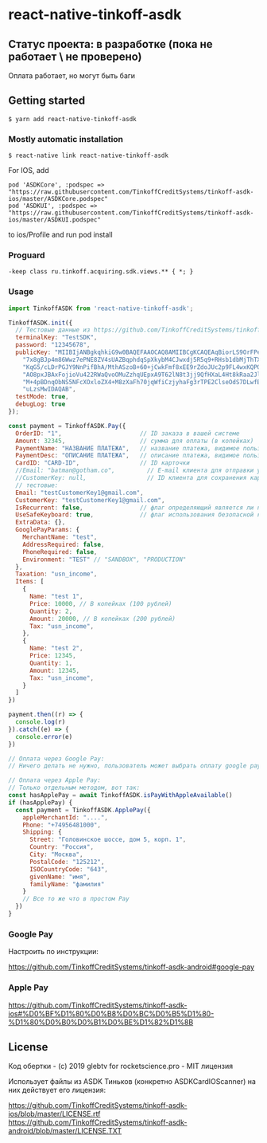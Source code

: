 # react-native-tinkoff-asdk

## Статус проекта: в разработке (пока не работает \ не проверено)

Оплата работает, но могут быть баги

## Getting started

`$ yarn add react-native-tinkoff-asdk`

### Mostly automatic installation

`$ react-native link react-native-tinkoff-asdk`

For IOS, add
```
pod 'ASDKCore', :podspec =>  "https://raw.githubusercontent.com/TinkoffCreditSystems/tinkoff-asdk-ios/master/ASDKCore.podspec"
pod 'ASDKUI', :podspec =>  "https://raw.githubusercontent.com/TinkoffCreditSystems/tinkoff-asdk-ios/master/ASDKUI.podspec"
```
to ios/Profile and run pod install

### Proguard

```
-keep class ru.tinkoff.acquiring.sdk.views.** { *; }
```

### Usage
```javascript
import TinkoffASDK from 'react-native-tinkoff-asdk';

TinkoffASDK.init({
  // Тестовые данные из https://github.com/TinkoffCreditSystems/tinkoff-asdk-android/blob/9c7d1727f2ba5d715f240e0be6e4a0fd8b88a1db/sample/src/main/java/ru/tinkoff/acquiring/sample/SessionParams.java
  terminalKey: "TestSDK",
  password: "12345678",
  publicKey: "MIIBIjANBgkqhkiG9w0BAQEFAAOCAQ8AMIIBCgKCAQEAqBiorLS9OrFPezixO5lSsF+HiZPFQWDO\n" +
    "7x8gBJp4m86Wwz7ePNE8ZV4sUAZBqphdqSpXkybM4CJwxdj5R5q9+RHsb1dbMjThTXniwPpJdw4W\n" +
    "KqG5/cLDrPGJY9NnPifBhA/MthASzoB+60+jCwkFmf8xEE9rZdoJUc2p9FL4wxKQPOuxCqL2iWOx\n" +
    "AO8pxJBAxFojioVu422RWaQvoOMuZzhqUEpxA9T62lN8t3jj9QfHXaL4Ht8kRaa2JlaURtPJB5iB\n" +
    "M+4pBDnqObNS5NFcXOxloZX4+M8zXaFh70jqWfiCzjyhaFg3rTPE2ClseOdS7DLwfB2kNP3K0GuP\n" +
    "uLzsMwIDAQAB",
  testMode: true,
  debugLog: true
});

const payment = TinkoffASDK.Pay({
  OrderID: "1",                      // ID заказа в вашей системе
  Amount: 32345,                     // сумма для оплаты (в копейках)
  PaymentName: "НАЗВАНИЕ ПЛАТЕЖА",   // название платежа, видимое пользователю
  PaymentDesc: "ОПИСАНИЕ ПЛАТЕЖА",   // описание платежа, видимое пользователю
  CardID: "CARD-ID",                 // ID карточки
  //Email: "batman@gotham.co",         // E-mail клиента для отправки уведомления об оплате
  //CustomerKey: null,                 // ID клиента для сохранения карты
  // тестовые:
  Email: "testCustomerKey1@gmail.com",
  CustomerKey: "testCustomerKey1@gmail.com",
  IsRecurrent: false,                // флаг определяющий является ли платеж рекуррентным [1]
  UseSafeKeyboard: true,             // флаг использования безопасной клавиатуры [2]
  ExtraData: {},
  GooglePayParams: {
    MerchantName: "test",
    AddressRequired: false,
    PhoneRequired: false,
    Environment: "TEST" // "SANDBOX", "PRODUCTION"
  },
  Taxation: "usn_income",
  Items: [
    {
      Name: "test 1",
      Price: 10000, // В копейках (100 рублей)
      Quantity: 2,
      Amount: 20000, // В копейках (200 рублей)
      Tax: "usn_income",
    },
    {
      Name: "test 2",
      Price: 12345,
      Quantity: 1,
      Amount: 12345,
      Tax: "usn_income",
    }
  ]
})

payment.then((r) => {
  console.log(r)
}).catch((e) => {
  console.error(e)
})

// Оплата через Google Pay:
// Ничего делать не нужно, пользователь может выбрать оплату google pay на экране оплаты

// Оплата через Apple Pay:
// Только отдельным методом, вот так:
const hasApplePay = await TinkoffASDK.isPayWithAppleAvailable()
if (hasApplePay) {
  const payment = TinkoffASDK.ApplePay({
    appleMerchantId: "....",
    Phone: "+74956481000",
    Shipping: {
      Street: "Головинское шоссе, дом 5, корп. 1",
      Country: "Россия",
      City: "Москва",
      PostalCode: "125212",
      ISOCountryCode: "643",
      givenName: "имя",
      familyName: "фамилия"
    }
    // Все то же что в простом Pay
  })
}
```

### Google Pay

Настроить по инструкции:

https://github.com/TinkoffCreditSystems/tinkoff-asdk-android#google-pay

### Apple Pay

https://github.com/TinkoffCreditSystems/tinkoff-asdk-ios#%D0%BF%D1%80%D0%B8%D0%BC%D0%B5%D1%80-%D1%80%D0%B0%D0%B1%D0%BE%D1%82%D1%8B

## License

Код обертки - (c) 2019 glebtv for rocketscience.pro - MIT лицензия

Использует файлы из ASDK Тиньков (конкретно ASDKCardIOScanner) на них действует его лицензия:

https://github.com/TinkoffCreditSystems/tinkoff-asdk-ios/blob/master/LICENSE.rtf
https://github.com/TinkoffCreditSystems/tinkoff-asdk-android/blob/master/LICENSE.TXT
